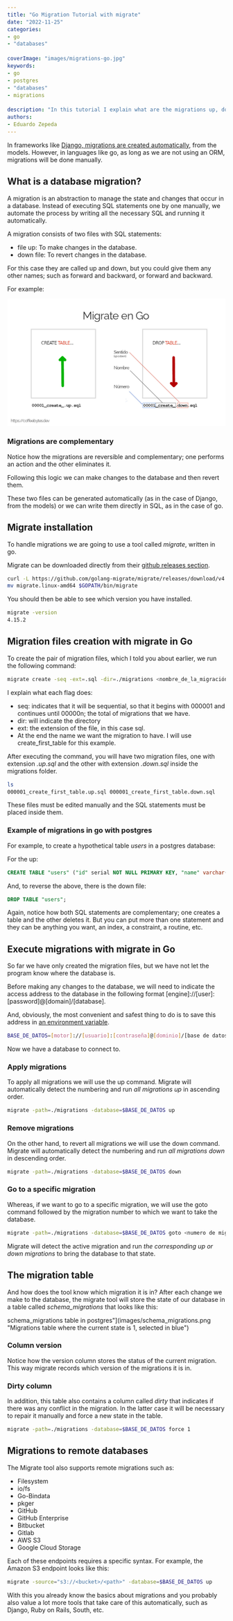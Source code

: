 ```yaml
---
title: "Go Migration Tutorial with migrate"
date: "2022-11-25"
categories:
- go
- "databases" 

coverImage: "images/migrations-go.jpg"
keywords:
- go
- postgres
- "databases"
- migrations

description: "In this tutorial I explain what are the migrations up, down of a database, as well as how to create and manage them using go's migrate library."
authors:
- Eduardo Zepeda
---
```


In frameworks like [Django, migrations are created automatically](/why-should-you-use-django-framework/#its-orm-is-simple-and-wonderful), from the models. However, in languages like go, as long as we are not using an ORM, migrations will be done manually.

## What is a database migration?

A migration is an abstraction to manage the state and changes that occur in a database. Instead of executing SQL statements one by one manually, we automate the process by writing all the necessary SQL and running it automatically.

A migration consists of two files with SQL statements:

* file up: To make changes in the database.
* down file: To revert changes in the database.

For this case they are called up and down, but you could give them any other names; such as forward and backward, or forward and backward.

For example:

![](images/migrations.jpg "Manually generated migration files")

### Migrations are complementary

Notice how the migrations are reversible and complementary; one performs an action and the other eliminates it.

Following this logic we can make changes to the database and then revert them.

These two files can be generated automatically (as in the case of Django, from the models) or we can write them directly in SQL, as in the case of go.

## Migrate installation

To handle migrations we are going to use a tool called _migrate_, written in go.

Migrate can be downloaded directly from their [github releases section](https://github.com/golang-migrate/migrate/releases).

```bash
curl -L https://github.com/golang-migrate/migrate/releases/download/v4.15.2/migrate.linux-amd64.tar.gz | tar xvz
mv migrate.linux-amd64 $GOPATH/bin/migrate
```

You should then be able to see which version you have installed.

```bash
migrate -version
4.15.2
```

## Migration files creation with migrate in Go

To create the pair of migration files, which I told you about earlier, we run the following command:

```bash
migrate create -seq -ext=.sql -dir=./migrations <nombre_de_la_migración>
```

I explain what each flag does:

* seq: indicates that it will be sequential, so that it begins with 000001 and continues until 00000n; the total of migrations that we have.
* dir: will indicate the directory
* ext: the extension of the file, in this case sql.
* At the end the name we want the migration to have. I will use create_first_table for this example.

After executing the command, you will have two migration files, one with extension _.up.sql_ and the other with extension _.down.sql_ inside the migrations folder.

```bash
ls
000001_create_first_table.up.sql 000001_create_first_table.down.sql
```

These files must be edited manually and the SQL statements must be placed inside them.

### Example of migrations in go with postgres

For example, to create a hypothetical table _users_ in a postgres database:

For the up:

```sql
CREATE TABLE "users" ("id" serial NOT NULL PRIMARY KEY, "name" varchar(50) NOT NULL);
```

And, to reverse the above, there is the down file:

```sql
DROP TABLE "users";
```

Again, notice how both SQL statements are complementary; one creates a table and the other deletes it. But you can put more than one statement and they can be anything you want, an index, a constraint, a routine, etc.

## Execute migrations with migrate in Go

So far we have only created the migration files, but we have not let the program know where the database is.

Before making any changes to the database, we will need to indicate the access address to the database in the following format [engine]://[user]:[password]@[domain]/[database].

And, obviously, the most convenient and safest thing to do is to save this address in [an environment variable](/linux-commands-that-you-should-know-third-part/).

```bash
BASE_DE_DATOS=[motor]://[usuario]:[contraseña]@[dominio]/[base de datos]
```

Now we have a database to connect to.

### Apply migrations

To apply all migrations we will use the up command. Migrate will automatically detect the numbering and run _all migrations up_ in ascending order.

```bash
migrate -path=./migrations -database=$BASE_DE_DATOS up
```

### Remove migrations

On the other hand, to revert all migrations we will use the down command. Migrate will automatically detect the numbering and run _all migrations down_ in descending order.

```bash
migrate -path=./migrations -database=$BASE_DE_DATOS down
```

### Go to a specific migration

Whereas, if we want to go to a specific migration, we will use the goto command followed by the migration number to which we want to take the database.

```bash
migrate -path=./migrations -database=$BASE_DE_DATOS goto <numero de migración>
```

Migrate will detect the active migration and run _the corresponding up or down migrations_ to bring the database to that state.

## The migration table

And how does the tool know which migration it is in? After each change we make to the database, the migrate tool will store the state of our database in a table called _schema_migrations_ that looks like this:

schema_migrations table in postgres"](images/schema_migrations.png "Migrations table where the current state is 1, selected in blue")

### Column version

Notice how the version column stores the status of the current migration. This way migrate records which version of the migrations it is in.

### Dirty column

In addition, this table also contains a column called _dirty_ that indicates if there was any conflict in the migration. In the latter case it will be necessary to repair it manually and force a new state in the table.

```bash
migrate -path=./migrations -database=$BASE_DE_DATOS force 1
```

## Migrations to remote databases

The Migrate tool also supports remote migrations such as:

* Filesystem
* io/fs
* Go-Bindata
* pkger
* GitHub
* GitHub Enterprise
* Bitbucket
* Gitlab
* AWS S3
* Google Cloud Storage

Each of these endpoints requires a specific syntax. For example, the Amazon S3 endpoint looks like this:

```bash
migrate -source="s3://<bucket>/<path>" -database=$BASE_DE_DATOS up
```

With this you already know the basics about migrations and you probably also value a lot more tools that take care of this automatically, such as Django, Ruby on Rails, South, etc.